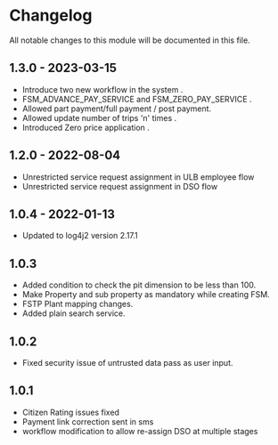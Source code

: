
# Changelog
All notable changes to this module will be documented in this file.

## 1.3.0 - 2023-03-15
- Introduce two new workflow in the system .  
- FSM_ADVANCE_PAY_SERVICE and FSM_ZERO_PAY_SERVICE .
- Allowed part payment/full payment / post payment.
- Allowed update number of trips 'n' times .
- Introduced Zero price application .

## 1.2.0 - 2022-08-04
- Unrestricted service request assignment in  ULB employee flow
- Unrestricted service request assignment in  DSO flow

## 1.0.4 - 2022-01-13

- Updated to log4j2 version 2.17.1

## 1.0.3

- Added condition to check the pit dimension to be less than 100.
- Make Property and sub property as mandatory while creating FSM.
- FSTP Plant mapping changes.
- Added plain search service.

## 1.0.2

- Fixed security issue of untrusted data pass as user input.

## 1.0.1

- Citizen Rating issues fixed
- Payment link correction sent in sms
- workflow modification to allow re-assign DSO at multiple stages